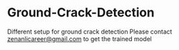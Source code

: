 # Ground-Crack-Detection

Different setup for ground crack detection
Please contact zenanlicareer@gmail.com to get the trained model
